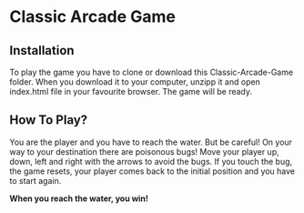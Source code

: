 # Classic Arcade Game

## Installation
To play the game you have to clone or download this Classic-Arcade-Game folder. When you download it to your computer, unzipp it and open index.html file in your favourite browser. The game will be ready.

## How To Play?
You are the player and you have to reach the water. But be careful! On your way to your destination there are poisonous bugs! Move your player up, down, left and right with the arrows to avoid the bugs. If you touch the bug, the game resets, your player comes back to the initial position and you have to start again. 

**When you reach the water, you win!**
